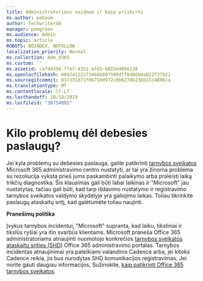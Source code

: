 ```yaml
---
title: Administratoriaus vaidmuo ir kaip priskirti
ms.author: pebaum
author: Techwriter40
manager: pamgreen
ms.audience: Admin
ms.topic: article
ROBOTS: NOINDEX, NOFOLLOW
localization_priority: Normal
ms.collection: Adm_O365
ms.custom: ''
ms.assetid: ca7d439d-ffe7-4351-bfd1-b022e4056138
ms.openlocfilehash: 6092a1222734666807509dff0d86b8a822f37922
ms.sourcegitcommit: 037331d71f06750d972c0b6278b23bb15c4806ca
ms.translationtype: MT
ms.contentlocale: lt-LT
ms.lasthandoff: 10/18/2019
ms.locfileid: "36754092"
---
```

# <a name="experiencing-problems-with-a-cloud-service"></a>Kilo problemų dėl debesies paslaugų?

Jei kyla problemų su debesies paslauga, galite patikrinti [tarnybos sveikatos](https://admin.microsoft.com/AdminPortal/Home#/servicehealth) Microsoft 365 administravimo centro nustatyti, ar tai yra žinoma problema su rezoliucija vyksta prieš jums paskambinti palaikymo arba praleisti laiką trikčių diagnostika. Šis klausimas gali būti labai laikinas ir "Microsoft" jau nustatytas, tačiau gali būti, kad tarp išdavimo nustatymo ir registravimo tarnybos sveikatos valdymo skydelyje yra galiojimo laikas. Toliau tikrinkite paslaugų ataskaitų sritį, kad galėtumėte toliau naujinti.

**Pranešimų politika**

Įvykus tarnybos incidentui, "Microsoft" supranta, kad laiku, tiksliniai ir tikslūs ryšiai yra itin svarbūs klientams. Microsoft praneša Office 365 administratoriams atnaujinti nuomotojo konkrečios [tarnybos sveikatos ataskaitų srities (SHD)](https://admin.microsoft.com/AdminPortal/Home#/servicehealth) Office 365 administravimo portalas. Tarnybos incidentas atnaujinimai yra pateikiami valandinis Cadence arba, jei kitoks Cadence reikia, jis bus nurodytas SHD komunikacijos registravimas. Jei norite gauti daugiau informacijos, Sužinokite, [kaip patikrinti Office 365 tarnybos sveikatos](https://docs.microsoft.com/office365/enterprise/view-service-health).

